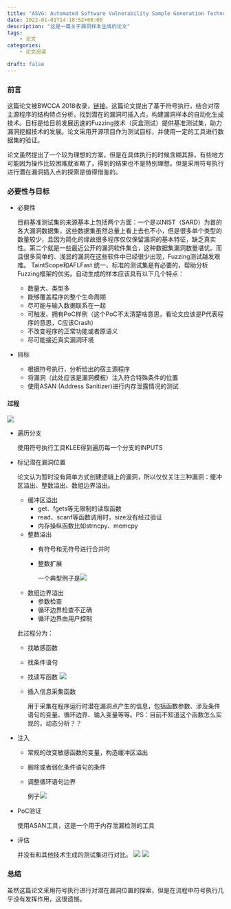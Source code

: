 ```yaml
---
title: "ASVG: Automated Software Vulnerability Sample Generation Technology Based on Source Code"
date: 2022-01-01T14:18:52+08:00
description: "这是一篇关于漏洞样本生成的论文"
tags: 
    - 论文
categories:
    - 论文阅读

draft: false
---
```

### 前言

这篇论文被BWCCA 2018收录，[链接](https://link.springer.com/chapter/10.1007/978-3-030-02613-4_28)。这篇论文提出了基于符号执行，结合对宿主源程序的结构特点分析，找到潜在的漏洞可插入点，构建漏洞样本的自动化生成技术。目标是给目前发展迅速的Fuzzing技术（灰盒测试）提供基准测试集，助力漏洞挖掘技术的发展。论文采用开源项目作为测试目标，并使用一定的工具进行数据集的验证。

论文虽然提出了一个较为理想的方案，但是在具体执行的时候含糊其辞，有些地方可能因为操作比较困难就省略了，得到的结果也不是特别理想。但是采用符号执行进行潜在漏洞插入点的探索是值得借鉴的。

### 必要性与目标

- 必要性

    目前基准测试集的来源基本上包括两个方面：一个是以NIST（SARD）为首的各大漏洞数据集，这些数据集虽然总量上看上去也不小，但是很多单个类型的数量较少，且因为简化的缘故很多程序仅仅保留漏洞的基本特征，缺乏真实性。第二个就是一些最近公开的漏洞软件集合，这种数据集漏洞数量堪忧。而且很多简单的、浅显的漏洞在这些软件中已经很少出现，Fuzzing测试越发艰难。
    TaintScope和AFLFast
    统一、标准的测试集是有必要的，帮助分析Fuzzing框架的优劣。自动生成的样本应该具有以下几个特点：
  * 数量大、类型多
  * 能够覆盖程序的整个生命周期
  * 尽可能与输入数据联系在一起
  * 可触发、拥有PoC样例（这个PoC不太清楚啥意思，看论文应该是P代表程序的意思，C应该Crash）
  * 不改变程序的正常功能或者原语义
  * 尽可能接近真实漏洞环境

- 目标

    - 根据符号执行，分析给出的宿主源程序
    - 将漏洞（此处应该是漏洞模板）注入符合特殊条件的位置
    - 使用ASAN (Address Sanitizer)进行内存泄露情况的测试
  
#### 过程
![](/assets/ASVG论文阅读/2022-01-01-15-46-58.png)
- 遍历分支


  使用符号执行工具KLEE得到遍历每一个分支的INPUTS
- 标记潜在漏洞位置

    论文认为暂时没有简单方式创建逻辑上的漏洞，所以仅仅关注三种漏洞：缓冲区溢出、整数溢出、数组边界溢出。
  * 缓冲区溢出
    - get、fgets等无限制的读取函数
    - read、scanf等函数调用时，size没有经过验证
    - 内存操纵函数比如strncpy、memcpy
  * 整数溢出
    - 有符号和无符号进行合并时
    - 整数扩展

        一个典型例子是![](/assets/ASVG论文阅读/2022-01-01-15-19-34.png)
  * 数组边界溢出
    - 参数检查
    - 循环边界检查不正确
    - 循环边界由用户控制 


  此过程分为：
  - 找敏感函数 
  - 找条件语句
  - 找读写函数
  ![](/assets/ASVG论文阅读/2022-01-01-15-28-09.png)
  - 插入信息采集函数

    用于采集在程序运行时潜在漏洞点产生的信息，包括函数参数、涉及条件语句的变量、循环边界、输入变量等等。PS：目前不知道这个函数怎么实现的，动态分析？？

- 注入
  * 常规的改变敏感函数的变量，构造缓冲区溢出
  * 删除或者弱化条件语句的条件
  * 调整循环语句边界

    例子![](/assets/ASVG论文阅读/2022-01-01-15-38-41.png)
- PoC验证
  
  使用ASAN工具，这是一个用于内存泄漏检测的工具
- 评估

    并没有和其他技术生成的测试集进行对比。
  ![](/assets/ASVG论文阅读/2022-01-01-15-41-28.png)
  ![](/assets/ASVG论文阅读/2022-01-01-15-42-16.png)

### 总结
虽然这篇论文采用符号执行进行对潜在漏洞位置的探索，但是在流程中符号执行几乎没有发挥作用，这很遗憾。


